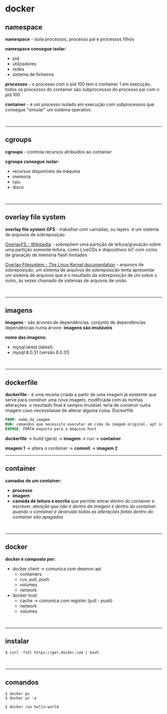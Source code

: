 # **docker**

## **namespace**
**namespace** - isola processos, processo pai e processos filhos

**namespace consegue isolar:**
- pid
- utilizadores
- redes
- sistema de ficheiros

**processos** - o processo com o pid 100 tem o container 1 em execução, todos os processos do container são subprocessos do processo pai com o pid 100

**container** - é um processo isolado em execução com subprocessos que consegue "simular" um sistema operativo

<br>

---

## **cgroups**
**cgroups** - controla recursos atribuídos ao container

**cgroups consegue isolar:**
- recursos disponíveis da máquina
- memoria
- cpu
- disco

<br>

---

## **overlay file system**
**overlay file system OFS** - trabalhar com camadas, ou layers. é um sistema de arquivos de sobreposição

[OverlayFS - Wikipedia](https://en.wikipedia.org/wiki/OverlayFS) - sobrepõem uma partição de leitura/gravação sobre uma partição somente leitura, como LiveCDs e dispositivos IoT com ciclos de gravação de memória flash limitados

[Overlay Filesystem - The Linux Kernel documentation](https://docs.kernel.org/filesystems/overlayfs.html) - arquivos de sobreposição, um sistema de arquivos de sobreposição tenta apresentar um sistema de arquivos que é o resultado da sobreposição de um sobre o outro, às vezes chamado de sistemas de arquivos de união

<br>

---

## **imagens**
**imagens** - são árvores de dependências. conjunto de dependências dependências numa árvore. **imagens são imutáveis**

**nome das imagens:**
- mysql:latest (latest)
- mysql:8.0.31 (versão 8.0.31)

<br>

---

## **dockerfile**
**dockerfile** - é uma receita criada a partir de uma imagem já existente que serve para construir uma nova imagem, modificada com as minhas alterações. o resultado final é sempre imutável. teria de construir outra imagem caso necessitasse de alterar alguma coisa. Dockerfile

```dockerfile
FROM: nome_da_imagem
RUN: comandos que necessito executar em cima da imagem original. apt install
EXPOSE: PORTA exposta para a máquina host
```

**dockerfile** -> build (gera) -> **imagem** -> run -> **container**

**imagem 1** -> altera o conteiner -> **commit** -> **imagem 2**
<br>

---

## **container**
**camadas de um container:**
- **processo**
- **imagem**
- **camada de leitura e escrita** que permite entrar dentro do container e escrever. *atenção que não é dentro da imagem é dentro do container. quando o container é destruído todas as alterações feitas dentro do container são apagadas*

<br>

---

## **docker**
**docker é composto por:**
- docker client -> comunica com deamon api
    - containers
    - run, pull, push
    - volumes
    - network
 - docker host
    - cache -> comunica com register (pull - push)
    - network
    - volumes

<br>

---

## **instalar**
``` shell
$ curl -fsSl https://get.docker.com | bash
```
<br>

---

## **comandos**
``` shell
$ docker ps
$ docker ps -a

$ docker run hello-world
```
